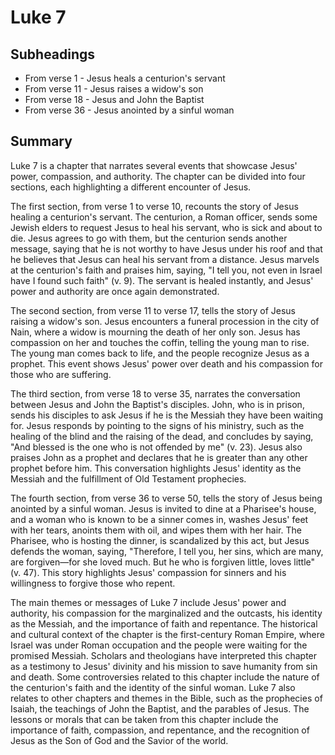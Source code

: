 # Luke 7

## Subheadings

* From verse 1 - Jesus heals a centurion's servant
* From verse 11 - Jesus raises a widow's son
* From verse 18 - Jesus and John the Baptist
* From verse 36 - Jesus anointed by a sinful woman

## Summary

Luke 7 is a chapter that narrates several events that showcase Jesus' power, compassion, and authority. The chapter can be divided into four sections, each highlighting a different encounter of Jesus.

The first section, from verse 1 to verse 10, recounts the story of Jesus healing a centurion's servant. The centurion, a Roman officer, sends some Jewish elders to request Jesus to heal his servant, who is sick and about to die. Jesus agrees to go with them, but the centurion sends another message, saying that he is not worthy to have Jesus under his roof and that he believes that Jesus can heal his servant from a distance. Jesus marvels at the centurion's faith and praises him, saying, "I tell you, not even in Israel have I found such faith" (v. 9). The servant is healed instantly, and Jesus' power and authority are once again demonstrated.

The second section, from verse 11 to verse 17, tells the story of Jesus raising a widow's son. Jesus encounters a funeral procession in the city of Nain, where a widow is mourning the death of her only son. Jesus has compassion on her and touches the coffin, telling the young man to rise. The young man comes back to life, and the people recognize Jesus as a prophet. This event shows Jesus' power over death and his compassion for those who are suffering.

The third section, from verse 18 to verse 35, narrates the conversation between Jesus and John the Baptist's disciples. John, who is in prison, sends his disciples to ask Jesus if he is the Messiah they have been waiting for. Jesus responds by pointing to the signs of his ministry, such as the healing of the blind and the raising of the dead, and concludes by saying, "And blessed is the one who is not offended by me" (v. 23). Jesus also praises John as a prophet and declares that he is greater than any other prophet before him. This conversation highlights Jesus' identity as the Messiah and the fulfillment of Old Testament prophecies.

The fourth section, from verse 36 to verse 50, tells the story of Jesus being anointed by a sinful woman. Jesus is invited to dine at a Pharisee's house, and a woman who is known to be a sinner comes in, washes Jesus' feet with her tears, anoints them with oil, and wipes them with her hair. The Pharisee, who is hosting the dinner, is scandalized by this act, but Jesus defends the woman, saying, "Therefore, I tell you, her sins, which are many, are forgiven—for she loved much. But he who is forgiven little, loves little" (v. 47). This story highlights Jesus' compassion for sinners and his willingness to forgive those who repent.

The main themes or messages of Luke 7 include Jesus' power and authority, his compassion for the marginalized and the outcasts, his identity as the Messiah, and the importance of faith and repentance. The historical and cultural context of the chapter is the first-century Roman Empire, where Israel was under Roman occupation and the people were waiting for the promised Messiah. Scholars and theologians have interpreted this chapter as a testimony to Jesus' divinity and his mission to save humanity from sin and death. Some controversies related to this chapter include the nature of the centurion's faith and the identity of the sinful woman. Luke 7 also relates to other chapters and themes in the Bible, such as the prophecies of Isaiah, the teachings of John the Baptist, and the parables of Jesus. The lessons or morals that can be taken from this chapter include the importance of faith, compassion, and repentance, and the recognition of Jesus as the Son of God and the Savior of the world.